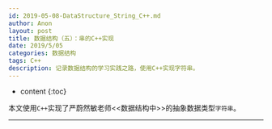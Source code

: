 ```yaml
---
id: 2019-05-08-DataStructure_String_C++.md
author: Anon
layout: post
title: 数据结构（五）：串的C++实现
date: 2019/5/05
categories: 数据结构
tags: C++
description: 记录数据结构的学习实践之路，使用C++实现字符串。
---
```



* content
{:toc}


本文使用`C++`实现了严蔚然敏老师<<数据结构中>>的抽象数据类型`字符串`。

___


<script src="https://gist.github.com/eMous/d0e303a059d398b6142cbf382a84f4ef.js"></script>


